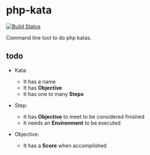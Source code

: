 php-kata
========

[![Build Status](https://travis-ci.org/yvoyer/php-kata.svg?branch=master)](https://travis-ci.org/yvoyer/php-kata)

Command line tool to do php katas.

todo
----

* Kata:
    * It has a name
    * It has **Objective**
    * It has one to many **Steps**

* Step:
    * It has **Objective** to meet to be considered finished
    * It needs an **Environment** to be executed

* Objective:
    * It has a **Score** when accomplished


